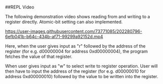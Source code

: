 ##REPL Video

The following demonstration video shows reading from and writing to a register directly. Atomic-bit setting can also implemented.

https://user-images.githubusercontent.com/73771085/202280796-6efb041b-b64c-434b-af71-99299a92152d.mp4

Here, when the user gives input as "r" followed by the address of the register (for e.g. d00000004 for address 0xd00000004), the program fetches the value of that register.

When user gives input as "w" to select write to register operation. User will then have to input the address of the register (for e.g. d00000010 for address 0xd00000010) followed by the value to be written into the register.
